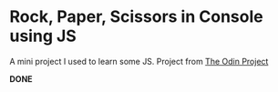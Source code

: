 # Rock, Paper, Scissors in Console using JS

A mini project I used to learn some JS.
Project from [The Odin Project](https://www.theodinproject.com/lessons/foundations-rock-paper-scissors)

**DONE**